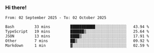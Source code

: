 ### Hi there!

<!--START_SECTION:waka-->

```txt
From: 02 September 2025 - To: 02 October 2025

Bash         33 mins         ███████████░░░░░░░░░░░░░░   43.94 %
TypeScript   19 mins         ██████▒░░░░░░░░░░░░░░░░░░   25.64 %
JSON         13 mins         ████▒░░░░░░░░░░░░░░░░░░░░   17.91 %
Other        7 mins          ██▒░░░░░░░░░░░░░░░░░░░░░░   09.92 %
Markdown     1 min           ▓░░░░░░░░░░░░░░░░░░░░░░░░   02.59 %
```

<!--END_SECTION:waka-->
